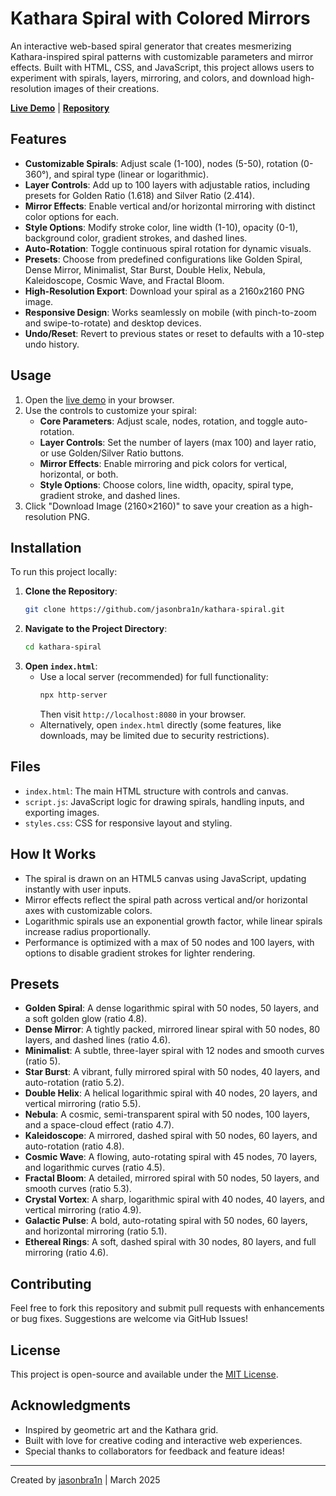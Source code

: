 # Kathara Spiral with Colored Mirrors

An interactive web-based spiral generator that creates mesmerizing Kathara-inspired spiral patterns with customizable parameters and mirror effects. Built with HTML, CSS, and JavaScript, this project allows users to experiment with spirals, layers, mirroring, and colors, and download high-resolution images of their creations.

**[Live Demo](https://jasonbra1n.github.io/kathara-spiral/)** | **[Repository](https://github.com/jasonbra1n/kathara-spiral)**

## Features

- **Customizable Spirals**: Adjust scale (1-100), nodes (5-50), rotation (0-360°), and spiral type (linear or logarithmic).
- **Layer Controls**: Add up to 100 layers with adjustable ratios, including presets for Golden Ratio (1.618) and Silver Ratio (2.414).
- **Mirror Effects**: Enable vertical and/or horizontal mirroring with distinct color options for each.
- **Style Options**: Modify stroke color, line width (1-10), opacity (0-1), background color, gradient strokes, and dashed lines.
- **Auto-Rotation**: Toggle continuous spiral rotation for dynamic visuals.
- **Presets**: Choose from predefined configurations like Golden Spiral, Dense Mirror, Minimalist, Star Burst, Double Helix, Nebula, Kaleidoscope, Cosmic Wave, and Fractal Bloom.
- **High-Resolution Export**: Download your spiral as a 2160x2160 PNG image.
- **Responsive Design**: Works seamlessly on mobile (with pinch-to-zoom and swipe-to-rotate) and desktop devices.
- **Undo/Reset**: Revert to previous states or reset to defaults with a 10-step undo history.

## Usage

1. Open the [live demo](https://jasonbra1n.github.io/kathara-spiral/) in your browser.
2. Use the controls to customize your spiral:
   - **Core Parameters**: Adjust scale, nodes, rotation, and toggle auto-rotation.
   - **Layer Controls**: Set the number of layers (max 100) and layer ratio, or use Golden/Silver Ratio buttons.
   - **Mirror Effects**: Enable mirroring and pick colors for vertical, horizontal, or both.
   - **Style Options**: Choose colors, line width, opacity, spiral type, gradient stroke, and dashed lines.
3. Click "Download Image (2160×2160)" to save your creation as a high-resolution PNG.

## Installation

To run this project locally:

1. **Clone the Repository**:
   ```bash
   git clone https://github.com/jasonbra1n/kathara-spiral.git
   ```
2. **Navigate to the Project Directory**:
   ```bash
   cd kathara-spiral
   ```
3. **Open `index.html`**:
   - Use a local server (recommended) for full functionality:
     ```bash
     npx http-server
     ```
     Then visit `http://localhost:8080` in your browser.
   - Alternatively, open `index.html` directly (some features, like downloads, may be limited due to security restrictions).

## Files

- `index.html`: The main HTML structure with controls and canvas.
- `script.js`: JavaScript logic for drawing spirals, handling inputs, and exporting images.
- `styles.css`: CSS for responsive layout and styling.

## How It Works

- The spiral is drawn on an HTML5 canvas using JavaScript, updating instantly with user inputs.
- Mirror effects reflect the spiral path across vertical and/or horizontal axes with customizable colors.
- Logarithmic spirals use an exponential growth factor, while linear spirals increase radius proportionally.
- Performance is optimized with a max of 50 nodes and 100 layers, with options to disable gradient strokes for lighter rendering.

## Presets

- **Golden Spiral**: A dense logarithmic spiral with 50 nodes, 50 layers, and a soft golden glow (ratio 4.8).
- **Dense Mirror**: A tightly packed, mirrored linear spiral with 50 nodes, 80 layers, and dashed lines (ratio 4.6).
- **Minimalist**: A subtle, three-layer spiral with 12 nodes and smooth curves (ratio 5).
- **Star Burst**: A vibrant, fully mirrored spiral with 50 nodes, 40 layers, and auto-rotation (ratio 5.2).
- **Double Helix**: A helical logarithmic spiral with 40 nodes, 20 layers, and vertical mirroring (ratio 5.5).
- **Nebula**: A cosmic, semi-transparent spiral with 50 nodes, 100 layers, and a space-cloud effect (ratio 4.7).
- **Kaleidoscope**: A mirrored, dashed spiral with 50 nodes, 60 layers, and auto-rotation (ratio 4.8).
- **Cosmic Wave**: A flowing, auto-rotating spiral with 45 nodes, 70 layers, and logarithmic curves (ratio 4.5).
- **Fractal Bloom**: A detailed, mirrored spiral with 50 nodes, 50 layers, and smooth curves (ratio 5.3).
- **Crystal Vortex**: A sharp, logarithmic spiral with 40 nodes, 40 layers, and vertical mirroring (ratio 4.9).
- **Galactic Pulse**: A bold, auto-rotating spiral with 50 nodes, 60 layers, and horizontal mirroring (ratio 5.1).
- **Ethereal Rings**: A soft, dashed spiral with 30 nodes, 80 layers, and full mirroring (ratio 4.6).

## Contributing

Feel free to fork this repository and submit pull requests with enhancements or bug fixes. Suggestions are welcome via GitHub Issues!

## License

This project is open-source and available under the [MIT License](LICENSE).

## Acknowledgments

- Inspired by geometric art and the Kathara grid.
- Built with love for creative coding and interactive web experiences.
- Special thanks to collaborators for feedback and feature ideas!

---

Created by [jasonbra1n](https://github.com/jasonbra1n) | March 2025
```
